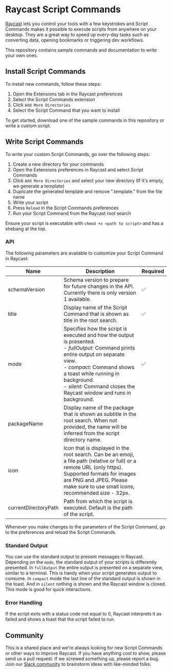 # Raycast Script Commands

[Raycast](https://raycast.com) lets you control your tools with a few keystrokes and Script Commands makes it possible to execute scripts from anywhere on your desktop. They are a great way to speed up every-day tasks such as converting data, opening bookmarks or triggering dev workflows.

This repository contains sample commands and documentation to write your own ones.

## Install Script Commands

To install new commands, follow these steps:

1. Open the Extensions tab in the Raycast preferences
2. Select the Script Commands extension
3. Click `Add More Directories`
4. Select the Script Command that you want to install

To get started, download one of the sample commands in this repository or write a custom script.

## Write Script Commands

To write your custom Script Commands, go over the following steps:

1. Create a new directory for your commands
2. Open the Extensions preferences in Raycast and select Script Commands
3. Click `Add More Directories` and select your new directory (If it's empty, we generate a template)
4. Duplicate the generated template and remove ".template." from the file name
5. Write your script
6. Press `Reload` in the Script Commands preferences
7. Run your Script Command from the Raycast root search

Ensure your script is executable with `chmod +x <path to script>` and has a shebang at the top.

### API

The following parameters are available to customize your Script Command in Raycast:

| Name                 | Description                                                                                                                                                                                                                                                                   | Required |
|----------------------|-------------------------------------------------------------------------------------------------------------------------------------------------------------------------------------------------------------------------------------------------------------------------------|----------|
| schemaVersion        | Schema version to prepare for future changes in the API. Currently there is only version 1 available.                                                                                                                                                                         | ✅        |
| title                | Display name of the Script Command that is shown as title in the root search.                                                                                                                                                                                                 | ✅        |
| mode                 | Specifies how the script is executed and how the output is presented.<br>- *fullOutput:* Command prints entire output on separate view. <br>- *compact:* Command shows a toast while running in background.<br>- *silent:* Command closes the Raycast window and runs in background. | ✅        |
| packageName          | Display name of the package that is shown as subtitle in the root search. When not provided, the name will be inferred from the script directory name.                                                                                                                        |          |
| icon                 | Icon that is displayed in the root search. Can be an emoji, a file path (relative or full) or a remote URL (only https). Supported formats for images are PNG and JPEG. Please make sure to use small icons, recommended size - 32px.                                         |          |
| currentDirectoryPath | Path from which the script is executed. Default is the path of the script.                                                                                                                                                                                                    |          |

Whenever you make changes to the parameters of the Script Command, go to the preferences and reload the Script Commands.

### Standard Output

You can use the standard output to present messages in Raycast. Depending on the `mode`, the standard output of your scripts is differently presented. In `fullOutput` the entire output is presented on a separate view, similar to a terminal. This is handy when your script generates output to consume. In `compact` mode the last line of the standard output is shown in the toast. And in `silent` nothing is shown and the Raycast window is closed. This mode is good for quick interactions.

### Error Handling

If the script exits with a status code not equal to 0, Raycast interprets it as failed and shows a toast that the script failed to run.

## Community

This is a shared place and we're always looking for new Script Commands or other ways to improve Raycast. If you have anything cool to show, please send us a pull request. If we screwed something up, please report a bug. Join our [Slack community](https://join.slack.com/t/raycastcommunity/shared_invite/zt-hhzj9i4m-D5~HwnTRsJKrcZmVDJ4mkg) to brainstorm ideas with like-minded folks.
